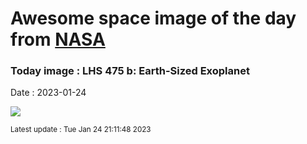 
# Awesome space image of the day from [NASA](https://api.nasa.gov/)

### Today image : LHS 475 b: Earth-Sized Exoplanet
Date : 2023-01-24

![](https://apod.nasa.gov/apod/image/2301/RockyRed7_DeepAI_960.jpg)

<small>Latest update : Tue Jan 24 21:11:48 2023</small>
        